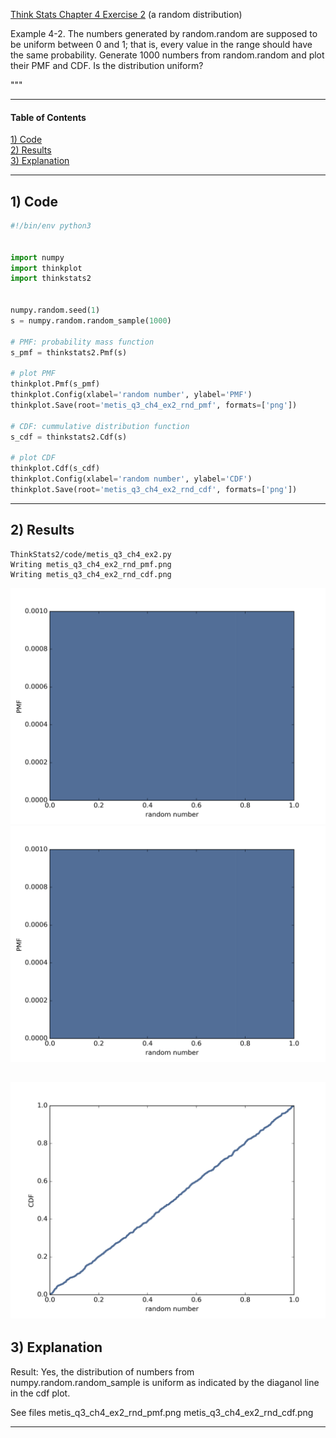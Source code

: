 [Think Stats Chapter 4 Exercise 2](http://greenteapress.com/thinkstats2/html/thinkstats2005.html#toc41) (a random distribution)

Example 4-2.
The numbers generated by random.random are supposed to be uniform between
0 and 1; that is, every value in the range should have the same
probability.  Generate 1000 numbers from random.random and plot their PMF
and CDF. Is the distribution uniform?


"""

---

#### Table of Contents
[1) Code](#section-a)  
[2) Results](#section-b)  
[3) Explanation](#section-c)

---

## <a name="section-a">1) Code</a>
```python
#!/bin/env python3


import numpy
import thinkplot
import thinkstats2


numpy.random.seed(1)
s = numpy.random.random_sample(1000)

# PMF: probability mass function
s_pmf = thinkstats2.Pmf(s)

# plot PMF
thinkplot.Pmf(s_pmf)
thinkplot.Config(xlabel='random number', ylabel='PMF')
thinkplot.Save(root='metis_q3_ch4_ex2_rnd_pmf', formats=['png'])

# CDF: cummulative distribution function
s_cdf = thinkstats2.Cdf(s)

# plot CDF
thinkplot.Cdf(s_cdf)
thinkplot.Config(xlabel='random number', ylabel='CDF')
thinkplot.Save(root='metis_q3_ch4_ex2_rnd_cdf', formats=['png'])
```
---

## <a name="section-b">2) Results</a>
```console
ThinkStats2/code/metis_q3_ch4_ex2.py 
Writing metis_q3_ch4_ex2_rnd_pmf.png
Writing metis_q3_ch4_ex2_rnd_cdf.png

```

![PMF plot](https://github.com/chris-r-harwell/dsp/raw/master/statistics/metis_q3_ch4_ex2_rnd_pmf.png)
![PMF plot](https://github.com/chris-r-harwell/dsp/blob/master/statistics/metis_q3_ch4_ex2_rnd_pmf.png)

![CDF plot](https://github.com/chris-r-harwell/dsp/raw/master/statistics/metis_q3_ch4_ex2_rnd_cdf.png)
---

## <a name="section-c">3) Explanation</a>


Result: Yes, the distribution of numbers from numpy.random.random_sample is uniform as indicated by the diaganol line in the cdf plot.

See files metis_q3_ch4_ex2_rnd_pmf.png metis_q3_ch4_ex2_rnd_cdf.png

---
